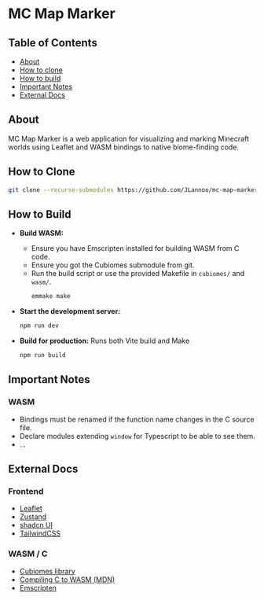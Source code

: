 # MC Map Marker

## Table of Contents
- [About](#about)
- [How to clone](#how-to-clone)
- [How to build](#how-to-build)
- [Important Notes](#important-notes)
- [External Docs](#external-docs)

## About
MC Map Marker is a web application for visualizing and marking Minecraft worlds using Leaflet and WASM bindings to native biome-finding code.

## How to Clone
```sh
git clone --recurse-submodules https://github.com/JLannoo/mc-map-marker.git
```

## How to Build
- **Build WASM:**
  - Ensure you have Emscripten installed for building WASM from C code.
  - Ensure you got the Cubiomes submodule from git.
  - Run the build script or use the provided Makefile in `cubiomes/` and `wasm/`.
    ```sh
    emmake make
    ```

- **Start the development server:**
  ```sh
  npm run dev
  ```

- **Build for production:**
  Runs both Vite build and Make
  ```sh
  npm run build
  ```

## Important Notes
### WASM
  - Bindings must be renamed if the function name changes in the C source file.
  - Declare modules extending `window` for Typescript to be able to see them.
  - ...


## External Docs
### Frontend
  - [Leaflet](https://leafletjs.com/)
  - [Zustand](https://github.com/pmndrs/zustand)
  - [shadcn UI](https://ui.shadcn.com/)
  - [TailwindCSS](http://tailwindcss.com/docs/)
### WASM / C
- [Cubiomes library](https://github.com/Cubitect/cubiomes)
- [Compiling C to WASM (MDN)](https://developer.mozilla.org/en-US/docs/WebAssembly/Guides/C_to_Wasm)
- [Emscripten](https://emscripten.org/)
